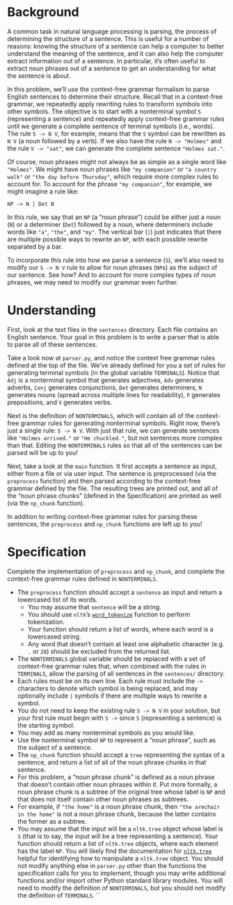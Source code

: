 # Background
A common task in natural language processing is parsing, the process of determining the structure of a sentence. This is useful for a number of reasons: knowing the structure of a sentence can help a computer to better understand the meaning of the sentence, and it can also help the computer extract information out of a sentence. In particular, it’s often useful to extract noun phrases out of a sentence to get an understanding for what the sentence is about.

In this problem, we’ll use the context-free grammar formalism to parse English sentences to determine their structure. Recall that in a context-free grammar, we repeatedly apply rewriting rules to transform symbols into other symbols. The objective is to start with a nonterminal symbol `S` (representing a sentence) and repeatedly apply context-free grammar rules until we generate a complete sentence of terminal symbols (i.e., words). The rule `S -> N V`, for example, means that the `S` symbol can be rewritten as `N V` (a noun followed by a verb). If we also have the rule `N -> "Holmes"` and the rule `V -> "sat"`, we can generate the complete sentence `"Holmes sat."`.

Of course, noun phrases might not always be as simple as a single word like `"Holmes"`. We might have noun phrases like `"my companion"` or `"a country walk"` or `"the day before Thursday"`, which require more complex rules to account for. To account for the phrase `"my companion"`, for example, we might imagine a rule like:

```
NP -> N | Det N
```

In this rule, we say that an `NP` (a “noun phrase”) could be either just a noun (`N`) or a determiner (`Det`) followed by a noun, where determiners include words like `"a"`, `"the"`, and `"my"`. The vertical bar (`|`) just indicates that there are multiple possible ways to rewrite an `NP`, with each possible rewrite separated by a bar.

To incorporate this rule into how we parse a sentence (`S`), we’ll also need to modify our `S -> N V` rule to allow for noun phrases (`NP`s) as the subject of our sentence. See how? And to account for more complex types of noun phrases, we may need to modify our grammar even further.

# Understanding
First, look at the text files in the `sentences` directory. Each file contains an English sentence. Your goal in this problem is to write a parser that is able to parse all of these sentences.

Take a look now at `parser.py`, and notice the context free grammar rules defined at the top of the file. We’ve already defined for you a set of rules for generating terminal symbols (in the global variable `TERMINALS`). Notice that `Adj` is a nonterminal symbol that generates adjectives, `Adv` generates adverbs, `Conj` generates conjunctions, `Det` generates determiners, `N` generates nouns (spread across multiple lines for readability), `P` generates prepositions, and `V` generates verbs.

Next is the definition of `NONTERMINALS`, which will contain all of the context-free grammar rules for generating nonterminal symbols. Right now, there’s just a single rule: `S -> N V`. With just that rule, we can generate sentences like `"Holmes arrived."` or `"He chuckled."`, but not sentences more complex than that. Editing the `NONTERMINALS` rules so that all of the sentences can be parsed will be up to you!

Next, take a look at the `main` function. It first accepts a sentence as input, either from a file or via user input. The sentence is preprocessed (via the `preprocess` function) and then parsed according to the context-free grammar defined by the file. The resulting trees are printed out, and all of the “noun phrase chunks” (defined in the Specification) are printed as well (via the `np_chunk` function).

In addition to writing context-free grammar rules for parsing these sentences, the `preprocess` and `np_chunk` functions are left up to you!

# Specification
Complete the implementation of `preprocess` and `np_chunk`, and complete the context-free grammar rules defined in `NONTERMINALS`.

* The `preprocess` function should accept a `sentence` as input and return a lowercased list of its words.
  * You may assume that `sentence` will be a string.
  * You should use `nltk`’s [`word_tokenize`](https://www.nltk.org/api/nltk.tokenize.html#nltk.tokenize.punkt.PunktLanguageVars.word_tokenize) function to perform tokenization.
  * Your function should return a list of words, where each word is a lowercased string.
  * Any word that doesn’t contain at least one alphabetic character (e.g. `.` or `28`) should be excluded from the returned list.
* The `NONTERMINALS` global variable should be replaced with a set of context-free grammar rules that, when combined with the rules in `TERMINALS`, allow the parsing of all sentences in the `sentences/` directory.
 * Each rules must be on its own line. Each rule must include the `->` characters to denote which symbol is being replaced, and may optionally include `|` symbols if there are multiple ways to rewrite a symbol.
 * You do not need to keep the existing rule `S -> N V` in your solution, but your first rule must begin with `S ->` since `S` (representing a sentence) is the starting symbol.
 * You may add as many nonterminal symbols as you would like.
 * Use the nonterminal symbol `NP` to represent a “noun phrase”, such as the subject of a sentence.
* The `np_chunk` function should accept a `tree` representing the syntax of a sentence, and return a list of all of the noun phrase chunks in that sentence.
 * For this problem, a “noun phrase chunk” is defined as a noun phrase that doesn’t contain other noun phrases within it. Put more formally, a noun phrase chunk is a subtree of the original tree whose label is `NP` and that does not itself contain other noun phrases as subtrees.
  * For example, if `"the home"` is a noun phrase chunk, then `"the armchair in the home"` is not a noun phrase chunk, because the latter contains the former as a subtree.
 * You may assume that the input will be a `nltk.tree` object whose label is `S` (that is to say, the input will be a tree representing a sentence).
Your function should return a list of `nltk.tree` objects, where each element has the label `NP`.
You will likely find the documentation for [`nltk.tree`](https://www.nltk.org/_modules/nltk/tree.html) helpful for identifying how to manipulate a `nltk.tree` object.
You should not modify anything else in `parser.py` other than the functions the specification calls for you to implement, though you may write additional functions and/or import other Python standard library modules. You will need to modify the definition of `NONTERMINALS`, but you should not modify the definition of `TERMINALS`. ``

